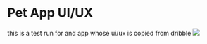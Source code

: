 # Pet App UI/UX 
 this is a test run for and app whose ui/ux is copied from dribble
![](https://media.giphy.com/media/1qRbGzoB2t8SbmYqWP/giphy.gif)
